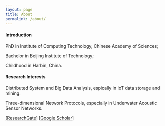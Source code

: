 ```yaml
---
layout: page
title: About
permalink: /about/
---
```


#### Introduction

PhD in Institute of Computing Technology, Chinese Academy of Sciences; 

Bachelor in Beijing Institute of Technology; 

Childhood in Harbin, China.

#### Research Interests

Distributed System and Big Data Analysis, espically in IoT data storage and mining.

Three-dimensional Network Protocols, especially in Underwater Acoustic Sensor Networks.

[[ResearchGate]](https://www.researchgate.net/profile/Boyu_Diao?ev=hdr_xprf&_sg=TvlT1rJ2470rN-dHxEzAOcOpqB7F17gazZjsuOMyl2w5hVujN5cVZ6z_9UC6ZkU_NP7LJ0wnDk54dTdwos73O7dx)  [[Google Scholar]](https://scholar.google.com/citations?user=RiopSv4AAAAJ&hl=zh-CN)


